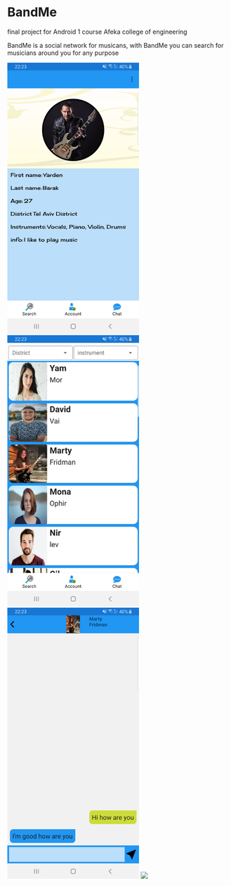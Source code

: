 # BandMe
final project for Android 1 course Afeka college of engineering


BandMe is a social network for musicans, with BandMe you can search for musicians around you for any purpose

<img src= "Images/Screenshot_20201020-222308_Band_me%5B1%5D.jpg" width=300 wide =300>

<img src= "Images/Screenshot_20201020-222319_Band_me%5B1%5D.jpg" width=300 wide =300>

<img src= "Images/Screenshot_20201020-222328_Band_me%5B1%5D.jpg" width=300 wide =300>

<img src= "(Images/Screenshot_20201020-222338_Band_me%5B1%5D.jpg" width=300 wide =300>

